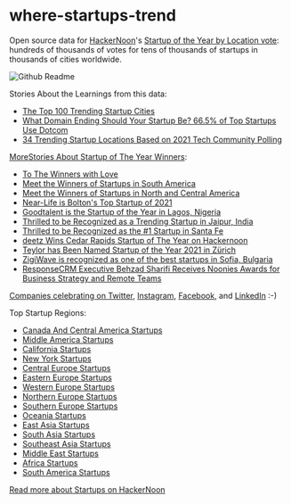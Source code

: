 # where-startups-trend

Open source data for [HackerNoon](https://hackernoon.com)'s [Startup of the Year by Location vote](https://startups.hackernoon.com): hundreds of thousands of votes for tens of thousands of startups in thousands of cities worldwide.

![Github Readme](https://github.com/user-attachments/assets/240dfb51-9628-47e9-b16d-aa17c3b32f64)

Stories About the Learnings from this data:
* [The Top 100 Trending Startup Cities](https://hackernoon.com/the-top-100-trending-startup-cities)
* [What Domain Ending Should Your Startup Be? 66.5% of Top Startups Use Dotcom](https://hackernoon.com/what-domain-ending-should-your-startup-be-665percent-of-top-startups-use-dotcom)
* [34 Trending Startup Locations Based on 2021 Tech Community Polling](https://hackernoon.com/34-trending-startup-locations-based-on-2021-tech-community-polling)

[MoreStories About Startup of The Year Winners](https://hackernoon.com/tagged/startups-2021-results):
* [To The Winners with Love](https://hackernoon.com/to-the-winners-of-startups2021-with-love)
* [Meet the Winners of Startups in South America](https://hackernoon.com/meet-the-winners-of-startups2021-in-south-america)
* [Meet the Winners of Startups in North and Central America](https://hackernoon.com/meet-the-winners-of-startups-in-north-and-central-america)
* [Near-Life is Bolton's Top Startup of 2021](https://hackernoon.com/near-life-is-boltons-top-startup-of-2021)
* [Goodtalent is the Startup of the Year in Lagos, Nigeria](https://hackernoon.com/goodtalent-is-the-startup-of-the-year-in-lagos-nigeria)
* [Thrilled to be Recognized as a Trending Startup in Jaipur, India](https://hackernoon.com/thrilled-to-be-recognized-as-a-trending-startup-in-jaipur-india)
* [Thrilled to be Recognized as the #1 Startup in Santa Fe](https://hackernoon.com/thrilled-to-be-recognized-as-the-1-startup-in-santa-fe)
* [deetz Wins Cedar Rapids Startup of The Year on Hackernoon](https://www.deetzapp.com/post/deetz-wins-cedar-rapids-startup-of-the-year-on-hackernoon)
* [Teylor has Been Named Startup of the Year 2021 in Zürich](https://hackernoon.com/teylor-has-been-named-startup-of-the-year-2021-in-zurich)
* [ZigiWave is recognized as one of the best startups in Sofia, Bulgaria](https://zigiwave.com/startup-awards-hackernoon/)
* [ResponseCRM Executive Behzad Sharifi Receives Noonies Awards for Business Strategy and Remote Teams](https://www.prnewswire.com/news-releases/responsecrm-executive-behzad-sharifi-receives-noonies-awards-for-business-strategy-and-remote-teams-301484364.html)

[Companies celebrating on Twitter](https://twitter.com/search?q=startups.hackernoon.com&src=typed_query&f=live), [Instagram](https://www.instagram.com/explore/tags/hackernoon/), [Facebook](https://www.facebook.com/search/top/?q=startups.hackernoon.com), and [LinkedIn](https://www.linkedin.com/search/results/content/?keywords=startup%20of%20the%20year%20hacker%20noon&origin=SPELL_CHECK_DID_YOU_MEAN&spellCorrectionEnabled=false) :-) 

Top Startup Regions:
* [Canada And Central America Startups](https://startups.hackernoon.com/canada-and-central-america)
* [Middle America Startups](https://startups.hackernoon.com/us)
* [California Startups](https://startups.hackernoon.com/california)
* [New York Startups](https://startups.hackernoon.com/new-york)
* [Central Europe Startups](https://startups.hackernoon.com/central-europe)
* [Eastern Europe Startups](https://startups.hackernoon.com/eastern-europe)
* [Western Europe Startups](https://startups.hackernoon.com/western-europe)
* [Northern Europe Startups](https://startups.hackernoon.com/northern-europe)
* [Southern Europe Startups](https://startups.hackernoon.com/southern-europe)
* [Oceania Startups](https://startups.hackernoon.com/oceania)
* [East Asia Startups](https://startups.hackernoon.com/east-asia)
* [South Asia Startups](https://startups.hackernoon.com/south-asia)
* [Southeast Asia Startups](https://startups.hackernoon.com/southeast-asia)
* [Middle East Startups](https://startups.hackernoon.com/middle-east)
* [Africa Startups](https://startups.hackernoon.com/africa)
* [South America Startups](https://startups.hackernoon.com/south-america)

[Read more about Startups on HackerNoon](https://hackernoon.com/tagged/startups)
